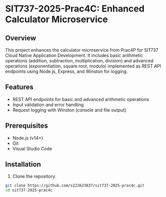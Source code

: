 # SIT737-2025-Prac4C: Enhanced Calculator Microservice

## Overview
This project enhances the calculator microservice from Prac4P for SIT737 Cloud Native Application Development. It includes basic arithmetic operations (addition, subtraction, multiplication, division) and advanced operations (exponentiation, square root, modulo) implemented as REST API endpoints using Node.js, Express, and Winston for logging.

## Features
- REST API endpoints for basic and advanced arithmetic operations
- Input validation and error handling
- Request logging with Winston (console and file output)

## Prerequisites
- Node.js (v14+)
- Git
- Visual Studio Code

## Installation
1. Clone the repository:
```bash
git clone https://github.com/s223623837/sit737-2025-prac4c.git
cd sit737-2025-prac4c